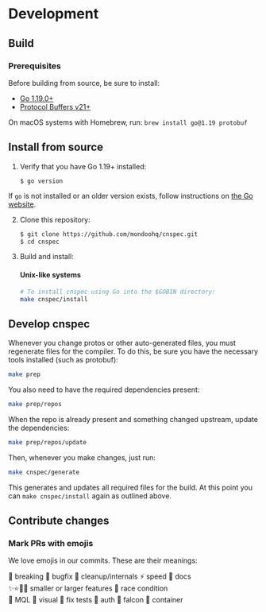 # Development

## Build

### Prerequisites

Before building from source, be sure to install:

- [Go 1.19.0+](https://golang.org/dl/)
- [Protocol Buffers v21+](https://github.com/protocolbuffers/protobuf/releases)

On macOS systems with Homebrew, run: `brew install go@1.19 protobuf`

## Install from source

1. Verify that you have Go 1.19+ installed:

    ```
    $ go version
    ```

If `go` is not installed or an older version exists, follow instructions on [the Go website](https://golang.org/doc/install).

2. Clone this repository:

   ```sh
   $ git clone https://github.com/mondoohq/cnspec.git
   $ cd cnspec
   ```

3. Build and install:

    #### Unix-like systems
    ```sh
    # To install cnspec using Go into the $GOBIN directory:
    make cnspec/install
    ```

## Develop cnspec

Whenever you change protos or other auto-generated files, you must regenerate files for the compiler. To do this, be sure you have the necessary tools installed (such as protobuf):

```bash
make prep
```

You also need to have the required dependencies present:

```bash
make prep/repos
```

When the repo is already present and something changed upstream, update the dependencies:

```bash
make prep/repos/update
```

Then, whenever you make changes, just run:

```bash
make cnspec/generate
```

This generates and updates all required files for the build. At this point you can `make cnspec/install` again as outlined above.

## Contribute changes

### Mark PRs with emojis

We love emojis in our commits. These are their meanings:

🛑 breaking 🐛 bugfix 🧹 cleanup/internals ⚡ speed 📄 docs  
✨⭐🌟🎉 smaller or larger features 🐎 race condition  
🌙 MQL 🌈 visual 🍏 fix tests 🎫 auth 🦅 falcon 🐳 container  
